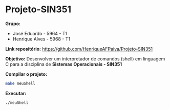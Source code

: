 # Projeto-SIN351

**Grupo:**
  - José Eduardo - 5964 - T1
  - Henrique Alves - 5968 - T1

  
**Link repositório:** https://github.com/HenriqueAFPaiva/Projeto-SIN351

**Objetivo:**
  Desenvolver um interpretador de comandos (shell) em linguagem C para a disciplina de **Sistemas Operacionais - SIN351**
  
**Compilar o projeto:**

```bash
make meuShell
```

**Executar:**

```bash
./meuShell
```

